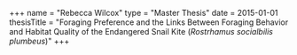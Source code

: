 +++
name = "Rebecca Wilcox"
type = "Master Thesis"
date = 2015-01-01
thesisTitle = "Foraging Preference and the Links Between Foraging Behavior and Habitat Quality of the Endangered Snail Kite (*Rostrhamus socialbilis plumbeus*)"
+++
